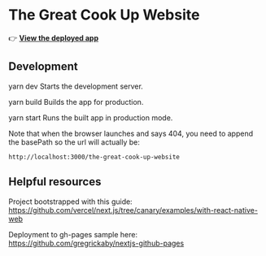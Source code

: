 # The Great Cook Up Website

👉 **[View the deployed app](https://bit-shift-io.github.io/the-great-cook-up-website/)**

## Development

  yarn dev
    Starts the development server.

  yarn build
    Builds the app for production.

  yarn start
    Runs the built app in production mode.


  Note that when the browser launches and says 404, you need to append the basePath so the url will actually be:

    http://localhost:3000/the-great-cook-up-website

## Helpful resources

Project bootstrapped with this guide: https://github.com/vercel/next.js/tree/canary/examples/with-react-native-web

Deployment to gh-pages sample here: https://github.com/gregrickaby/nextjs-github-pages


